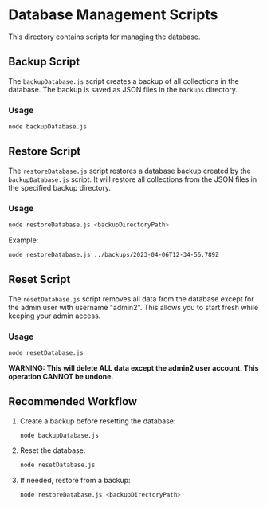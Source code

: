 # Database Management Scripts

This directory contains scripts for managing the database.

## Backup Script

The `backupDatabase.js` script creates a backup of all collections in the database. The backup is saved as JSON files in the `backups` directory.

### Usage

```bash
node backupDatabase.js
```

## Restore Script

The `restoreDatabase.js` script restores a database backup created by the `backupDatabase.js` script. It will restore all collections from the JSON files in the specified backup directory.

### Usage

```bash
node restoreDatabase.js <backupDirectoryPath>
```

Example:

```bash
node restoreDatabase.js ../backups/2023-04-06T12-34-56.789Z
```

## Reset Script

The `resetDatabase.js` script removes all data from the database except for the admin user with username "admin2". This allows you to start fresh while keeping your admin access.

### Usage

```bash
node resetDatabase.js
```

**WARNING: This will delete ALL data except the admin2 user account. This operation CANNOT be undone.**

## Recommended Workflow

1. Create a backup before resetting the database:
   ```bash
   node backupDatabase.js
   ```

2. Reset the database:
   ```bash
   node resetDatabase.js
   ```

3. If needed, restore from a backup:
   ```bash
   node restoreDatabase.js <backupDirectoryPath>
   ```
